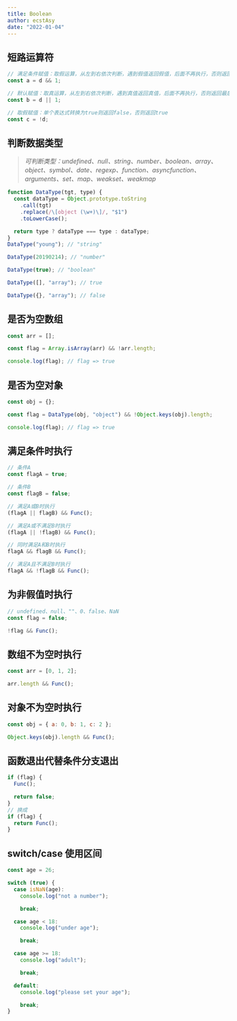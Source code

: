 ```yaml
---
title: Boolean
author: ecstAsy
date: "2022-01-04"
---
```


## 短路运算符

```js
// 满足条件赋值：取假运算，从左到右依次判断，遇到假值返回假值，后面不再执行，否则返回最后一个真值
const a = d && 1;

// 默认赋值：取真运算，从左到右依次判断，遇到真值返回真值，后面不再执行，否则返回最后一个假值
const b = d || 1;

// 取假赋值：单个表达式转换为true则返回false，否则返回true
const c = !d;
```

## 判断数据类型

> _可判断类型：undefined、null、string、number、boolean、array、object、symbol、date、regexp、function、asyncfunction、arguments、set、map、weakset、weakmap_

```js
function DataType(tgt, type) {
  const dataType = Object.prototype.toString
    .call(tgt)
    .replace(/\[object (\w+)\]/, "$1")
    .toLowerCase();

  return type ? dataType === type : dataType;
}
DataType("young"); // "string"

DataType(20190214); // "number"

DataType(true); // "boolean"

DataType([], "array"); // true

DataType({}, "array"); // false
```

## 是否为空数组

```js
const arr = [];

const flag = Array.isArray(arr) && !arr.length;

console.log(flag); // flag => true
```

## 是否为空对象

```js
const obj = {};

const flag = DataType(obj, "object") && !Object.keys(obj).length;

console.log(flag); // flag => true
```

## 满足条件时执行

```js
// 条件A
const flagA = true;

// 条件B
const flagB = false;

// 满足A或B时执行
(flagA || flagB) && Func();

// 满足A或不满足B时执行
(flagA || !flagB) && Func();

// 同时满足A和B时执行
flagA && flagB && Func();

// 满足A且不满足B时执行
flagA && !flagB && Func();
```

## 为非假值时执行

```js
// undefined、null、""、0、false、NaN
const flag = false;

!flag && Func();
```

## 数组不为空时执行

```js
const arr = [0, 1, 2];

arr.length && Func();
```

## 对象不为空时执行

```js
const obj = { a: 0, b: 1, c: 2 };

Object.keys(obj).length && Func();
```

## 函数退出代替条件分支退出

```js
if (flag) {
  Func();

  return false;
}
// 换成
if (flag) {
  return Func();
}
```

## switch/case 使用区间

```js
const age = 26;

switch (true) {
  case isNaN(age):
    console.log("not a number");

    break;

  case age < 18:
    console.log("under age");

    break;

  case age >= 18:
    console.log("adult");

    break;

  default:
    console.log("please set your age");

    break;
}
```

